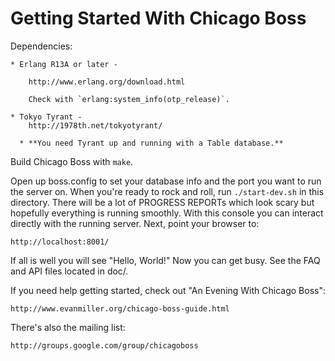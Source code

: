 Getting Started With Chicago Boss
=================================

Dependencies:

    * Erlang R13A or later -

        http://www.erlang.org/download.html

        Check with `erlang:system_info(otp_release)`.

    * Tokyo Tyrant -
        http://1978th.net/tokyotyrant/

      * **You need Tyrant up and running with a Table database.**

Build Chicago Boss with `make`.

Open up boss.config to set your database info and the port you want to run the
server on. When you're ready to rock and roll, run `./start-dev.sh` in this
directory. There will be a lot of PROGRESS REPORTs which look scary but
hopefully everything is running smoothly. With this console you can interact
directly with the running server. Next, point your browser to:

    http://localhost:8001/

If all is well you will see "Hello, World!" Now you can get busy. See the FAQ
and API files located in doc/.

If you need help getting started, check out "An Evening With Chicago Boss":

    http://www.evanmiller.org/chicago-boss-guide.html

There's also the mailing list:

    http://groups.google.com/group/chicagoboss
